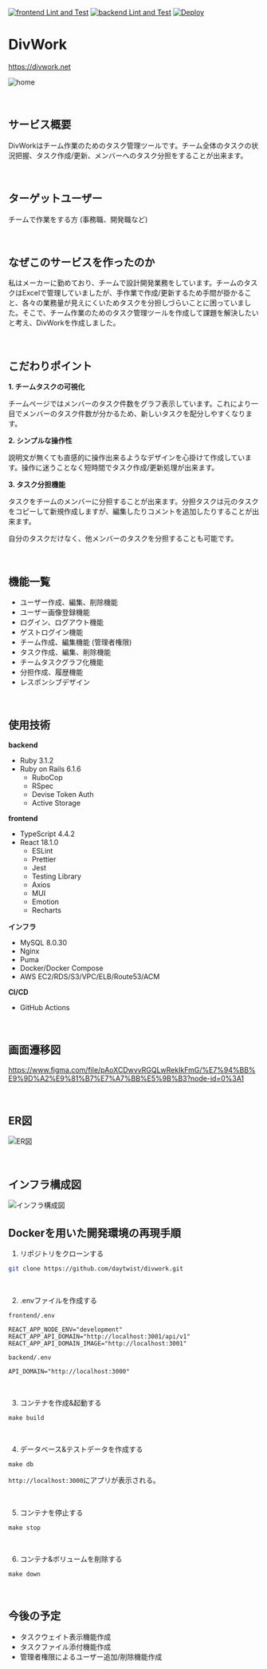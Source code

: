 
[![frontend Lint and Test](https://github.com/daytwist/divwork/actions/workflows/frontend.yml/badge.svg)](https://github.com/daytwist/divwork/actions/workflows/frontend.yml) [![backend Lint and Test](https://github.com/daytwist/divwork/actions/workflows/backend.yml/badge.svg)](https://github.com/daytwist/divwork/actions/workflows/backend.yml) [![Deploy](https://github.com/daytwist/divwork/actions/workflows/deploy.yml/badge.svg)](https://github.com/daytwist/divwork/actions/workflows/deploy.yml)

# DivWork
https://divwork.net

![home](frontend/src/images/home.png)

<br/>

## サービス概要
DivWorkはチーム作業のためのタスク管理ツールです。チーム全体のタスクの状況把握、タスク作成/更新、メンバーへのタスク分担をすることが出来ます。

<br/>

## ターゲットユーザー
チームで作業をする方 (事務職、開発職など)

<br/>

## なぜこのサービスを作ったのか
私はメーカーに勤めており、チームで設計開発業務をしています。チームのタスクはExcelで管理していましたが、手作業で作成/更新するため手間が掛かること、各々の業務量が見えにくいためタスクを分担しづらいことに困っていました。そこで、チーム作業のためのタスク管理ツールを作成して課題を解決したいと考え、DivWorkを作成しました。

<br/>

## こだわりポイント
**1. チームタスクの可視化**

チームページではメンバーのタスク件数をグラフ表示しています。これにより一目でメンバーのタスク件数が分かるため、新しいタスクを配分しやすくなります。

**2. シンプルな操作性**

説明文が無くても直感的に操作出来るようなデザインを心掛けて作成しています。操作に迷うことなく短時間でタスク作成/更新処理が出来ます。

**3. タスク分担機能**

タスクをチームのメンバーに分担することが出来ます。分担タスクは元のタスクをコピーして新規作成しますが、編集したりコメントを追加したりすることが出来ます。

自分のタスクだけなく、他メンバーのタスクを分担することも可能です。

<br/>

## 機能一覧
- ユーザー作成、編集、削除機能
- ユーザー画像登録機能
- ログイン、ログアウト機能
- ゲストログイン機能
- チーム作成、編集機能 (管理者権限)
- タスク作成、編集、削除機能
- チームタスクグラフ化機能
- 分担作成、履歴機能
- レスポンシブデザイン

<br/>

## 使用技術
**backend**
- Ruby 3.1.2
- Ruby on Rails 6.1.6
  - RuboCop
  - RSpec
  - Devise Token Auth
  - Active Storage

**frontend**
- TypeScript 4.4.2
- React 18.1.0
  - ESLint
  - Prettier
  - Jest
  - Testing Library
  - Axios
  - MUI
  - Emotion
  - Recharts

**インフラ**
- MySQL 8.0.30
- Nginx
- Puma
- Docker/Docker Compose
- AWS EC2/RDS/S3/VPC/ELB/Route53/ACM

**CI/CD**
- GitHub Actions

<br/>

## 画面遷移図
https://www.figma.com/file/pAoXCDwvvRGQLwRekIkFmG/%E7%94%BB%E9%9D%A2%E9%81%B7%E7%A7%BB%E5%9B%B3?node-id=0%3A1

<br/>

## ER図
![ER図](frontend/src/images/er.png)

<br/>

## インフラ構成図
![インフラ構成図](frontend/src/images/infra.png)

## Dockerを用いた開発環境の再現手順
1. リポジトリをクローンする

```bash
git clone https://github.com/daytwist/divwork.git
```

<br/>

2. .envファイルを作成する

`frontend/.env`

```properties
REACT_APP_NODE_ENV="development"
REACT_APP_API_DOMAIN="http://localhost:3001/api/v1"
REACT_APP_API_DOMAIN_IMAGE="http://localhost:3001"
```

`backend/.env`

```properties
API_DOMAIN="http://localhost:3000"
```

<br/>

3. コンテナを作成&起動する

```
make build
```

<br/>

4. データベース&テストデータを作成する

```
make db
```

`http://localhost:3000`にアプリが表示される。

<br/>

5. コンテナを停止する

```
make stop
```

<br/>

6. コンテナ&ボリュームを削除する

```
make down
```

<br/>

## 今後の予定
- タスクウェイト表示機能作成
- タスクファイル添付機能作成
- 管理者権限によるユーザー追加/削除機能作成
